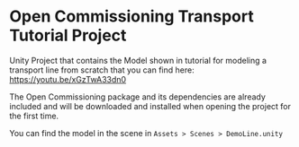 # Open Commissioning Transport Tutorial Project

Unity Project that contains the Model shown in tutorial for modeling a transport line from scratch that you can find here:
https://youtu.be/xGzTwA33dn0

The Open Commissioning package and its dependencies are already included and will be downloaded and installed when opening the project for the first time.

You can find the model in the scene in ``Assets > Scenes > DemoLine.unity``